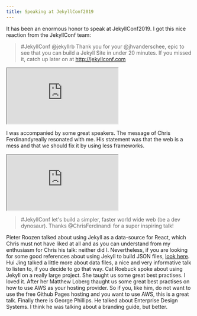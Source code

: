 ```yaml
---
title: Speaking at JekyllConf2019
---
```


It has been an enormous honor to speak at JekyllConf2019. I got this nice reaction from the JekyllConf team:

> #JekyllConf @jekyllrb Thank you for your @jhvanderschee, epic to see that you can build a Jekyll Site in under 20 minutes. If you missed it, catch up later on at http://jekyllconf.com

<div class="videoWrapper"><iframe src="https://player.vimeo.com/video/_x5GWpu2ing/?byline=0&title=0&portrait=0&start=14067" webkitallowfullscreen mozallowfullscreen allowfullscreen></iframe></div>

I was accompanied by some great speakers. The message of Chris Ferdinandyreally resonated with me. His statement was that the web is a mess and that we should fix it by using less frameworks. 

<div class="videoWrapper"><iframe src="https://player.vimeo.com/video/_x5GWpu2ing/?byline=0&title=0&portrait=0&start=4568" webkitallowfullscreen mozallowfullscreen allowfullscreen></iframe></div>

> #JekyllConf let's build a simpler, faster world wide web (be a dev dynosaur). Thanks @ChrisFerdinandi for a super inspiring talk!

Pieter Roozen talked about using Jekyll as a data-source for React, which Chris must not have liked at all and as you can understand from my enthusiasm for Chris his talk: neither did I. Nevertheless, if you are looking for some good references about using Jekyll to build JSON files, [look here](https://learn.cloudcannon.com/jekyll/output-json/). Hui Jing talked a little more about data files, a nice and very informative talk to listen to, if you decide to go that way. Cat Roebuck spoke about using Jekyll on a really large project. She taught us some great best practises. I loved it. After her Matthew Loberg thaught us some great best practises on how to use AWS as your hosting provider. So if you, like him, do not want to use the free Github Pages hosting and you want to use AWS, this is a great talk. Finally there is George Phillips. He talked about Enterprise Design Systems. I think he was talking about a branding guide, but better.


